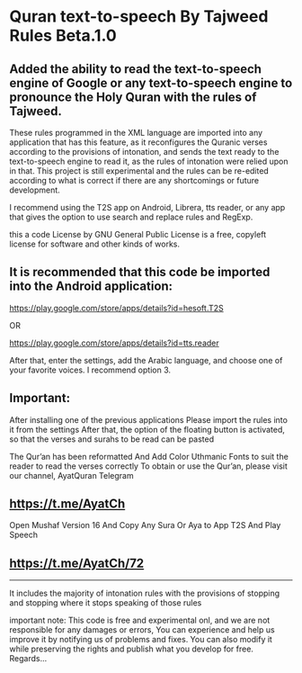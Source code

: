 # Quran text-to-speech By Tajweed Rules Beta.1.0

Added the ability to read the text-to-speech engine of Google or any text-to-speech engine to pronounce the Holy Quran with the rules of Tajweed.
--

These rules programmed in the XML language are imported into any application that has this feature, as it reconfigures the Quranic verses according to the provisions of intonation, and sends the text ready to the text-to-speech engine to read it, as the rules of intonation were relied upon in that.
This project is still experimental and the rules can be re-edited according to what is correct if there are any shortcomings or future development.

I recommend using the T2S app on Android, Librera, tts reader, or any app that gives the option to use search and replace rules and RegExp.

this a code License by GNU General Public License is a free, copyleft license for
software and other kinds of works.

It is recommended that this code be imported into the Android application:
--

https://play.google.com/store/apps/details?id=hesoft.T2S


OR

https://play.google.com/store/apps/details?id=tts.reader


After that, enter the settings, add the Arabic language, and choose one of your favorite voices. I recommend option 3.

Important:
--
After installing one of the previous applications
Please import the rules into it from the settings
After that, the option of the floating button is activated, so that the verses and surahs to be read can be pasted

The Qur’an has been reformatted And Add Color Uthmanic Fonts to suit the reader to read the verses correctly
To obtain or use the Qur’an, please visit our channel, AyatQuran Telegram

https://t.me/AyatCh
--

Open Mushaf Version 16 And Copy Any Sura Or Aya to App T2S And Play Speech

https://t.me/AyatCh/72
--
------------------------------------
It includes the majority of intonation rules with the provisions of stopping and stopping where it stops
speaking of those rules

important note:
This code is free and experimental onl, and we are not responsible for any damages or errors, You can experience and help us improve it by notifying us of problems and fixes. You can also modify it while preserving the rights and publish what you develop for free.
Regards...

